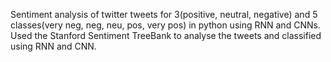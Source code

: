 Sentiment analysis of  twitter tweets for 3(positive, neutral, negative) and 5 classes(very neg, neg, neu, pos, very pos) in python using RNN and CNNs.
Used the Stanford Sentiment TreeBank to analyse the tweets and classified using RNN and CNN.
